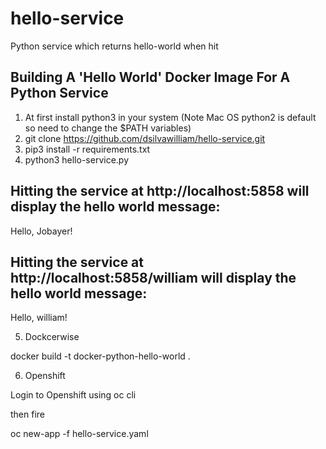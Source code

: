 # hello-service
Python service which returns hello-world when hit

## Building A 'Hello World' Docker Image For A Python Service
1. At first install python3 in your system (Note Mac OS python2 is default so need to change the $PATH variables)
2. git clone https://github.com/dsilvawilliam/hello-service.git
3. pip3 install -r requirements.txt
4. python3 hello-service.py

Hitting the service at http://localhost:5858 will display the hello world message:
------------------------------------------------------------
Hello, Jobayer!


Hitting the service at http://localhost:5858/william will display the hello world message:
------------------------------------------------------------
Hello, william!


5. Dockcerwise 

docker build -t docker-python-hello-world .

6. Openshift

Login to Openshift using oc cli

then fire 

oc new-app -f hello-service.yaml 
